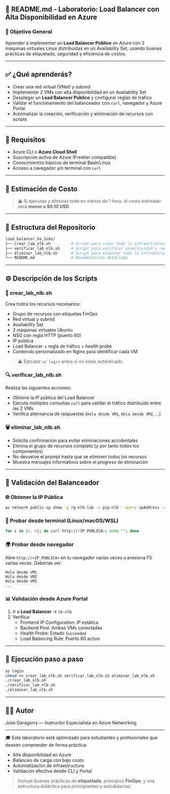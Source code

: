 ## 🧠 README.md - Laboratorio: Load Balancer con Alta Disponibilidad en Azure

### 🎯 Objetivo General
Aprender a implementar un **Load Balancer Público** en Azure con 2 máquinas virtuales Linux distribuidas en un Availability Set, usando buenas prácticas de etiquetado, seguridad y eficiencia de costos.

---

## ✅ ¿Qué aprenderás?
- Crear una red virtual (VNet) y subred
- Implementar 2 VMs con alta disponibilidad en un Availability Set
- Desplegar un **Load Balancer Público** y configurar reglas de tráfico
- Validar el funcionamiento del balanceador con `curl`, navegador y Azure Portal
- Automatizar la creación, verificación y eliminación de recursos con scripts

---

## 🧪 Requisitos
- Azure CLI o **Azure Cloud Shell**
- Suscripción activa de Azure (Freetier compatible)
- Conocimientos básicos de terminal Bash/Linux
- Acceso a navegador y/o terminal con `curl`

---

## 💸 Estimación de Costo
> ⚠️ Si ejecutas y eliminas todo en menos de 1 hora, el costo estimado será **menor a $0.10 USD**.

---

## 📂 Estructura del Repositorio

```bash
load_balancer_ha_2vms/
├── crear_lab_nlb.sh         # Script para crear toda la infraestructura
├── verificar_lab_nlb.sh     # Script para verificar conectividad y reglas
├── eliminar_lab_nlb.sh      # Script para eliminar toda la infraestructura
└── README.md                # Documentación detallada
```

---

## ⚙️ Descripción de los Scripts

### 🔧 crear_lab_nlb.sh
Crea todos los recursos necesarios:
- Grupo de recursos con etiquetas FinOps
- Red virtual y subred
- Availability Set
- 2 máquinas virtuales Ubuntu
- NSG con regla HTTP (puerto 80)
- IP pública
- Load Balancer + regla de tráfico + health probe
- Contenido personalizado en Nginx para identificar cada VM

> ⚠️ Ejecutar `az login` antes si no estás autenticado.

### 🔍 verificar_lab_nlb.sh
Realiza las siguientes acciones:
- Obtiene la IP pública del Load Balancer
- Ejecuta múltiples consultas `curl` para validar el tráfico distribuido entre las 2 VMs
- Verifica alternancia de respuestas (`Hola desde VM1`, `Hola desde VM2`, ...)

### 🗑 eliminar_lab_nlb.sh
- Solicita confirmación para evitar eliminaciones accidentales
- Elimina el grupo de recursos completo (y por tanto todos los componentes)
- No devuelve el prompt hasta que se eliminen todos los recursos
- Muestra mensajes informativos sobre el progreso de eliminación

---

## 🔎 Validación del Balanceador

### 🌐 Obtener la IP Pública
```bash
az network public-ip show -g rg-nlb-lab -n pip-nlb --query ipAddress -o tsv
```

### 🔁 Probar desde terminal (Linux/macOS/WSL)
```bash
for i in {1..6}; do curl http://<IP_PUBLICA>; echo ""; done
```

### 🌍 Probar desde navegador
Abre `http://<IP_PUBLICA>` en tu navegador varias veces o presiona F5 varias veces. Deberías ver:
```
Hola desde VM1
Hola desde VM2
Hola desde VM1
...
```

### 📊 Validación desde Azure Portal
1. Ir a **Load Balancer** → `lb-nlb`
2. Verifica:
   - Frontend IP Configuration: IP estática
   - Backend Pool: Ambas VMs conectadas
   - Health Probe: Estado `Succeeded`
   - Load Balancing Rule: Puerto 80 activo

---

## 🚀 Ejecución paso a paso

```bash
az login
chmod +x crear_lab_nlb.sh verificar_lab_nlb.sh eliminar_lab_nlb.sh
./crear_lab_nlb.sh
./verificar_lab_nlb.sh
./eliminar_lab_nlb.sh
```

---

## 🧑‍🏫 Autor
Jose Garagorry — Instructor Especialista en Azure Networking

---

🎓 Este laboratorio está optimizado para estudiantes y profesionales que deseen comprender de forma práctica:
- Alta disponibilidad en Azure
- Balanceo de carga con bajo costo
- Automatización de infraestructura
- Validación efectiva desde CLI y Portal

> Incluye buenas prácticas de **etiquetado**, principios **FinOps**, y una estructura didáctica para principiantes y autodidactas.
